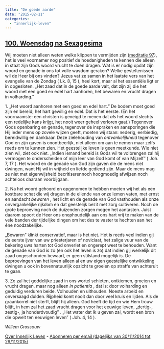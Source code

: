 ```yaml
---
title: "De goede aarde"
date: "2015-02-11"
categories: 
  - "innerlijk-leven"
---
```


## [100\. Woensdag na Sexagesima](http://ift.tt/1zUbVkp)

Wij moeten niet alleen weten welke klippen te vermijden zijn ([meditatie 97](http://ift.tt/1IOHUtC "Zondag Sexagesima: Wat Gods genaden vruchteloos maakt")), het is veel voornamer nog positief de hoedanigheden te kennen die alleen in staat zijn Gods woord vrucht te doen dragen. Wat is er nodig opdat zijn woord en genade in ons tot volle wasdom geraken? Welke gesteltenissen wil de Heer bij ons vinden? Jezus vat ze samen in het laatste vers van het evangelie van de Zondag ( Lk. 8, 15 ), heel kort, maar al het essentiële ligt er in opgesloten. „Het zaad dat in de goede aarde valt, dat zijn zij die het woord met een goed en edel hart aanhoren, het bewaren en vrucht dragen in volharding.”

1\. „Het woord aanhoren met een goed en edel hart.” De bodem moet goed zijn en bereid, het hart gewillig en edel. Dat is het eerste. (En het voornaamste: een christen is geneigd te menen dat _als_ het woord slechts een redelijke kans krijgt, het nooit weer geheel verloren gaat.) Tegenover Gods openbaring en genade, tegenover de inspraken en aansporingen die Hij ieder mens op zovele wijzen geeft, moeten wij staan: nederig, eerbiedig, bereidwillig en dankbaar. Deze zielehouding van _ontvankelijkheid_ tegenover God en zijn gaven is onontbeerlijk, niet alleen om aan te nemen maar zelfs reeds om te kunnen zien. Het geestelijke leven is geen meetkunde. Wie niet zien wil, ziet ook niet. „Indien iemand bereid is Gods wil te volbrengen zal hij vermogen te onderscheiden of mijn leer van God komt of van Mijzelf” ( Joh. 7, 17 ). Het woord en de genade van God zijn gaven die de mens niet dwingen, want Hij wil in vrijheid en liefde gediend zijn. Maar de mens mag ze niet met eigenwijsheid becritiserennoch hoogmoedig afwijzen noch achteloos daaraan voorbijgaan.

2\. Na het woord gehoord en opgenomen te hebben moeten wij het als een kostbare schat die wij dragen in de ellende van onze lemen vaten, met ernst en aandacht _bewaren_ , het licht en de genade van God vasthouden als onze onvergankelijke rijkdom en dat geestelijk bezit met zorg cultiveren. Noch de grote beproeving noch de duizenden zorgen mogen het aantasten. Juist daarom spoort de Heer ons onophoudelijk aan ons hart vrij te maken van de vele banden der tijdelijke dingen om het des te vaster te hechten aan het éne noodzakelijke.

„Bewaren” klinkt conservatief, maar is het niet. Het is reeds veel indien gij de eerste ijver van uw priesterjaren of noviciaat, het zalige vuur van de bekering uws harten tot God onverlet en ongerept weet te behouden. Want de genade van God is zo (en ook het leven is zo) dat indien gij werkelijk dit zaad ongeschonden bewaart, er geen stilstand mogelijk is. De beproevingen van het leven alleen al en uw eigen geestelijke ontwikkeling dwingen u ook in bovennatuurlijk opzicht te groeien op straffe van achteruit te gaan.

3\. Zo zal het goddelijke zaad in ons wortel schieten, ontkiemen, groeien en vrucht dragen, maar nog alleen _in patientia_ , dat is: door volharding en geduldig verduren beide. Volhouden en uithouden. Noeste arbeid en onversaagd dulden. Rijpheid komt nooit dan door veel kruis en lijden. Als de graankorrel niet sterft, blijft hij alleen. God heeft de tijd en wie Hem trouw blijft, in hem zal het zaad vrucht dragen voor het eeuwige leven, „dertig-, zestig-, ja honderdvoudig” . „Het water dat Ik u geven zal, wordt een bron die opwelt ten eeuwigen leven” ( Joh. 4, 14 ).

_Willem Grossouw_

[Over Innerlijk Leven](http://ift.tt/1y6X5mY) - [Abonneren per email (dagelijks van 30/11/2014 tot 29/11/2015)](http://eepurl.com/9P3DT)
